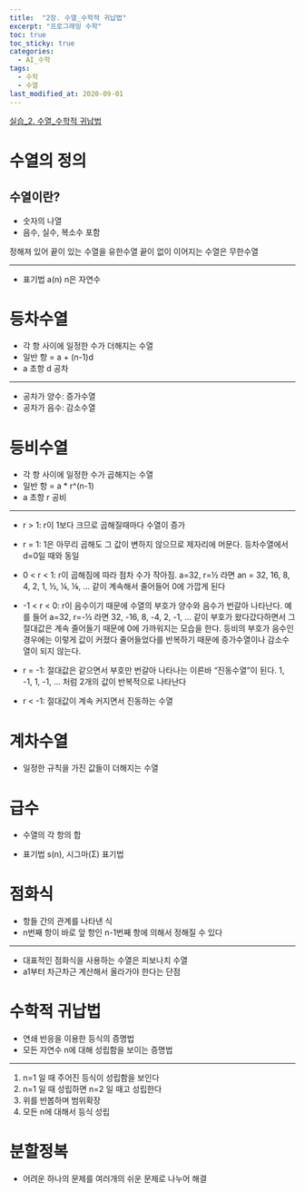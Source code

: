 ```yaml
---
title:  "2장. 수열_수학적 귀납법"
excerpt: "프로그래밍 수학"
toc: true
toc_sticky: true
categories:
  - AI_수학
tags:
  - 수학
  - 수열
last_modified_at: 2020-09-01
---
```


[실습_2. 수열_수학적 귀납법](https://limjun92.github.io/%EC%88%98%ED%95%99_test/%EC%8B%A4%EC%8A%B5_2.-%EC%88%98%EC%97%B4_%EC%88%98%ED%95%99%EC%A0%81-%EA%B7%80%EB%82%A9%EB%B2%95/)

# 수열의 정의

## 수열이란?

* 숫자의 나열
* 음수, 실수, 복소수 포함

정해져 있어 끝이 있는 수열을 유한수열
끝이 없이 이어지는 수열은 무한수열

---

* 표기법 a(n) n은 자연수

# 등차수열

* 각 항 사이에 일정한 수가 더해지는 수열
* 일반 항 = a + (n-1)d
* a 초항 d 공차

---

* 공차가 양수: 증가수열
* 공차가 음수: 감소수열

# 등비수열

* 각 항 사이에 일정한 수가 곱해지는 수열
* 일반 항 = a * r^(n-1)
* a 초항 r 공비

---

* r > 1: r이 1보다 크므로 곱해질때마다 수열이 증가

* r = 1: 1은 아무리 곱해도 그 값이 변하지 않으므로 제자리에 머문다. 등차수열에서 d=0일 때와 동일

* 0 < r < 1: r이 곱해짐에 따라 점차 수가 작아짐. a=32, r=½ 라면 an = 32, 16, 8, 4, 2, 1, ½, ¼, ⅛, … 같이 계속해서 줄어들어 0에 가깝게 된다

* -1 < r < 0: r이 음수이기 때문에 수열의 부호가 양수와 음수가 번갈아 나타난다. 예를 들어 a=32, r=-½ 라면 32, -16, 8, -4, 2, -1, … 같이 부호가 왔다갔다하면서 그 절대값은 계속 줄어들기 때문에 0에 가까워지는 모습을 한다. 등비의 부호가 음수인 경우에는 이렇게 값이 커졌다 줄어들었다를 반복하기 때문에 증가수열이나 감소수열이 되지 않는다.

* r = -1: 절대값은 같으면서 부호만 번갈아 나타나는 이른바 “진동수열”이 된다. 1, -1, 1, -1, … 처럼 2개의 값이 반복적으로 나타난다

* r < -1: 절대값이 계속 커지면서 진동하는 수열

# 계차수열

* 일정한 규칙을 가진 값들이 더해지는 수열

# 급수

* 수열의 각 항의 합

* 표기법 s(n), 시그마(Σ) 표기법

# 점화식

* 항들 간의 관계를 나타낸 식
* n번째 항이 바로 앞 항인 n-1번째 항에 의해서 정해질 수 있다
---
* 대표적인 점화식을 사용하는 수열은 피보나치 수열
* a1부터 차근차근 계산해서 올라가야 한다는 단점

# 수학적 귀납법

* 연쇄 반응을 이용한 등식의 증명법
* 모든 자연수 n에 대해 성립함을 보이는 증명법

---
1. n=1 일 때 주어진 등식이 성립함을 보인다
2. n=1 일 때 성립하면 n=2 일 때고 성립한다
3. 위를 반봅하며 범위확장
4. 모든 n에 대해서 등식 성립

# 분할정복

* 어려운 하나의 문제를 여러개의 쉬운 문제로 나누어 해결


